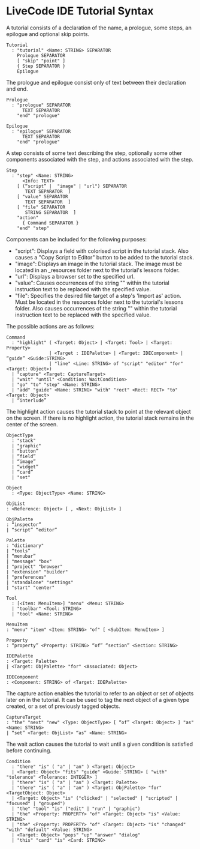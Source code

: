 # LiveCode IDE Tutorial Syntax
A tutorial consists of a declaration of the name, a prologue, some
steps, an epilogue and optional skip points.

	Tutorial
	  : "tutorial" <Name: STRING> SEPARATOR
		Prologue SEPARATOR
		[ "skip" "point" ]
		{ Step SEPARATOR }
		Epilogue

The prologue and epilogue consist only of text between their declaration
and end. 

	Prologue
	  : "prologue" SEPARATOR
		  TEXT SEPARATOR
		"end" "prologue"

	Epilogue
	  : "epilogue" SEPARATOR
		  TEXT SEPARATOR
		"end" "prologue"

A step consists of some text describing the step, optionally some other 
components associated with the step, and actions associated with the step.

	Step
	  : "step" <Name: STRING>
		  <Info: TEXT>
		[ (“script” |  "image" | "url") SEPARATOR
		   TEXT SEPARATOR  ]
		[ "value" SEPARATOR
		   TEXT SEPARATOR  ]
		[ "file" SEPARATOR
		   STRING SEPARATOR  ]   
		"action"
		  { Command SEPARATOR }
		"end" "step"

Components can be included for the following purposes:
- "script": Displays a field with colorised script in the tutorial stack.
Also causes a "Copy Script to Editor" button to be added to the tutorial
stack.
- "image": Displays an image in the tutorial stack. The image must be 
located in an _resources folder next to the tutorial's lessons folder.
- "url": Displays a browser set to the specified url.
- "value": Causes occurrences of the string "<value>" within the tutorial
instruction text to be replaced with the specified value.
- "file": Specifies the desired file target of a step's 'Import as' 
action. Must be located in the resources folder next to the tutorial's 
lessons folder. Also causes occurrences of the string "<file>" within 
the tutorial instruction text to be replaced with the specified value.

The possible actions are as follows:

	Command
	  : "highlight" ( <Target: Object> | <Target: Tool> | <Target: Property> 
	  				| <Target : IDEPalette> | <Target: IDEComponent> | “guide” <Guide:STRING> 
	  				| "line" <Line: STRING> of "script" "editor" "for" <Target: Object>)
	  | "capture" <Target: CaptureTarget>
	  | "wait" "until" <Condition: WaitCondition>
	  | "go" "to" "step" <Name: STRING>
	  | "add" "guide" <Name: STRING> "with" "rect" <Rect: RECT> "to" <Target: Object>
	  | “interlude”

The highlight action causes the tutorial stack to point at the relevant
object on the screen. If there is no highlight action, the tutorial stack
remains in the center of the screen.

	ObjectType
	  : "stack"
	  | "graphic"
	  | “button”
	  | “field”
	  | “image”
	  | “widget”
	  | “card”
	  | "set"

	Object
	  : <Type: ObjectType> <Name: STRING>

	ObjList
	: <Reference: Object> [ , <Next: ObjList> ]

	ObjPalette
	: “inspector”
	| “script” “editor”

	Palette
	: "dictionary"
	| “tools”
	| “menubar”
	| "message" "box"
	| "project" "browser"
	| "extension" "builder"
	| "preferences"
	| "standalone" "settings"
	| "start" "center"
	
	Tool
	  : [<Item: MenuItem>] "menu" <Menu: STRING>
	  | "toolbar" <Tool: STRING>
	  | "tool" <Name: STRING>

	MenuItem
	: "menu" "item" <Item: STRING> "of" [ <SubItem: MenuItem> ]

	Property
	: “property” <Property: STRING> “of” “section” <Section: STRING>

	IDEPalette
	: <Target: Palette> 
	| <Target: ObjPalette> "for" <Associated: Object>

	IDEComponent
	: <Component: STRING> of <Target: IDEPalette> 

The capture action enables the tutorial to refer to an object or set of 
objects later on in the tutorial. It can be used to tag the next object 
of a given type created, or a set of previously tagged objects.

	CaptureTarget
	: "the" "next" "new" <Type: ObjectType> [ “of” <Target: Object> ] "as" <Name: STRING>
	| “set” <Target: ObjList> “as” <Name: STRING>

The wait action causes the tutorial to wait until a given condition is 
satisfied before continuing.

	Condition
	  : "there" "is" ( "a" | "an" ) <Target: Object>
	  | <Target: Object> "fits" "guide" <Guide: STRING> [ "with" "tolerance" <Tolerance: INTEGER> ]
	  | "there" "is" ( "a" | "an" ) <Target: Palette>
	  | "there" "is" ( "a" | "an" ) <Target: ObjPalette> "for" <TargetObject: Object>
	  | <Target: Object> "is" ("clicked" | "selected" | "scripted" | "focused" | "grouped")
	  | "the" "tool" "is" ("edit" | "run" | "graphic")
	  | "the" <Property: PROPERTY> "of" <Target: Object> "is" <Value: STRING>
	  | "the" <Property: PROPERTY> "of" <Target: Object> "is" "changed" "with" "default" <Value: STRING>
	  | <Target: Object> "pops" "up" "answer" "dialog"
	  | "this" "card" "is" <Card: STRING>
